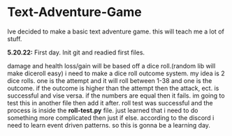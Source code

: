 # Text-Adventure-Game
Ive decided to make a basic text adventure game. this will teach me a lot of stuff.


**5.20.22:**
First day. Init git and readied first files.

damage and health loss/gain will be based off a dice roll.(random lib will make diceroll easy)
i need to make a dice roll outcome system. my idea is 2 dice rolls. one is the attempt and it will roll between 1-38 and one is the outcome. if the outcome is higher than the attempt then the attack, ect. is successful and vise versa. if the numbers are equal then it fails.
im going to test this in another file then add it after. 
roll test was successful and the process is inside the **roll-test.py** file. 
just learned that i need to do something more complicated then just if else. according to the discord i need to learn event driven patterns. so this is gonna be a learning day. 